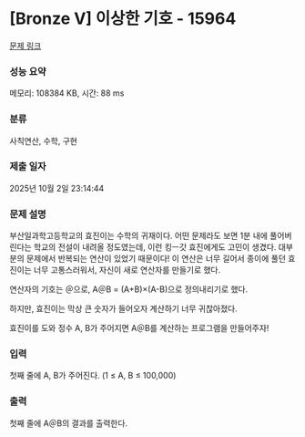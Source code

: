 # [Bronze V] 이상한 기호 - 15964 

[문제 링크](https://www.acmicpc.net/problem/15964) 

### 성능 요약

메모리: 108384 KB, 시간: 88 ms

### 분류

사칙연산, 수학, 구현

### 제출 일자

2025년 10월 2일 23:14:44

### 문제 설명

<p style="user-select: auto !important;">부산일과학고등학교의 효진이는 수학의 귀재이다. 어떤 문제라도 보면 1분 내에 풀어버린다는 학교의 전설이 내려올 정도였는데, 이런 킹ㅡ갓 효진에게도 고민이 생겼다. 대부분의 문제에서 반복되는 연산이 있었기 때문이다! 이 연산은 너무 길어서 종이에 풀던 효진이는 너무 고통스러워서, 자신이 새로 연산자를 만들기로 했다.</p>

<p style="user-select: auto !important;">연산자의 기호는 ＠으로, A＠B = (A+B)×(A-B)으로 정의내리기로 했다.</p>

<p style="user-select: auto !important;">하지만, 효진이는 막상 큰 숫자가 들어오자 계산하기 너무 귀찮아졌다.</p>

<p style="user-select: auto !important;">효진이를 도와 정수 A, B가 주어지면 A＠B를 계산하는 프로그램을 만들어주자!</p>

### 입력 

 <p style="user-select: auto !important;">첫째 줄에 A, B가 주어진다. (1 ≤ A, B ≤ 100,000)</p>

### 출력 

 <p style="user-select: auto !important;"> 첫째 줄에 A＠B의 결과를 출력한다.</p>

